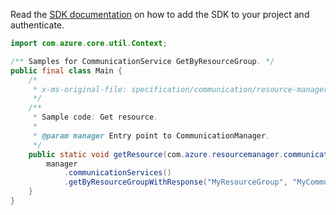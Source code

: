 Read the [SDK documentation](https://github.com/Azure/azure-sdk-for-java/blob/azure-resourcemanager-communication_1.1.0-beta.1/sdk/communication/azure-resourcemanager-communication/README.md) on how to add the SDK to your project and authenticate.

```java
import com.azure.core.util.Context;

/** Samples for CommunicationService GetByResourceGroup. */
public final class Main {
    /*
     * x-ms-original-file: specification/communication/resource-manager/Microsoft.Communication/stable/2020-08-20/examples/get.json
     */
    /**
     * Sample code: Get resource.
     *
     * @param manager Entry point to CommunicationManager.
     */
    public static void getResource(com.azure.resourcemanager.communication.CommunicationManager manager) {
        manager
            .communicationServices()
            .getByResourceGroupWithResponse("MyResourceGroup", "MyCommunicationResource", Context.NONE);
    }
}
```
